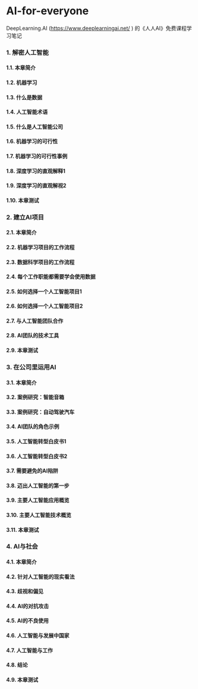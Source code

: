 # AI-for-everyone
DeepLearning.AI (https://www.deeplearningai.net/ ) 的《人人AI》免费课程学习笔记

### 1. 解密人工智能
#### 1.1. 本章简介
#### 1.2. 机器学习
#### 1.3. 什么是数据
#### 1.4. 人工智能术语
#### 1.5. 什么是人工智能公司
#### 1.6. 机器学习的可行性
#### 1.7. 机器学习的可行性事例
#### 1.8. 深度学习的直观解释1
#### 1.9. 深度学习的直观解视2
#### 1.10. 本章测试
### 2. 建立AI项目
#### 2.1. 本章简介
#### 2.2. 机器学习项目的工作流程
#### 2.3. 数据科学项目的工作流程
#### 2.4. 每个工作职能都需要学会使用数据
#### 2.5. 如何选择一个人工智能项目1
#### 2.6. 如何选择一个人工智能项目2
#### 2.7. 与人工智能团队合作
#### 2.8. AI团队的技术工具
#### 2.9. 本章测试
### 3. 在公司里运用AI
#### 3.1. 本章简介
#### 3.2. 案例研究：智能音箱
#### 3.3. 案例研究：自动驾驶汽车
#### 3.4. AI团队的角色示例
#### 3.5. 人工智能转型白皮书1
#### 3.6. 人工智能转型白皮书2
#### 3.7. 需要避免的AI陷阱
#### 3.8. 迈出人工智能的第一步
#### 3.9. 主要人工智能应用概览
#### 3.10. 主要人工智能技术概览
#### 3.11. 本章测试
### 4. AI与社会
#### 4.1. 本章简介
#### 4.2. 针对人工智能的现实看法
#### 4.3. 歧视和偏见
#### 4.4. AI的对抗攻击
#### 4.5. AI的不良使用
#### 4.6. 人工智能与发展中国家
#### 4.7. 人工智能与工作
#### 4.8. 结论
#### 4.9. 本章测试

